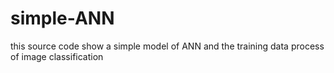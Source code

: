 # simple-ANN
this source code show a simple model of ANN and the training data process of image classification
